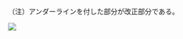 （注）アンダーラインを付した部分が改正部分である。

![](https://www.nta.go.jp/tmp/6a1c2777-d7d6-4878-be81-3b3ffed49829/images/9b78bbcd8182fef51ee70f4a72901643b98c52b9490dd8fbc36310d0979eab69.jpg)
